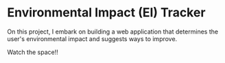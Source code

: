 # Environmental Impact (EI) Tracker

On this project, I embark on building a web application that determines the user's environmental impact and suggests ways to improve.


Watch the space!!
